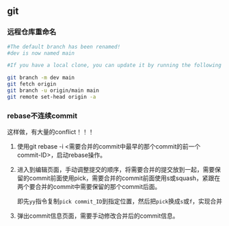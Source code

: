 ## git

### 远程仓库重命名

```bash
#The default branch has been renamed!
#dev is now named main

#If you have a local clone, you can update it by running the following commands.

git branch -m dev main
git fetch origin
git branch -u origin/main main
git remote set-head origin -a
```

### rebase不连续commit

这样做，有大量的conflict！！！

1. 使用git rebase -i <需要合并的commit中最早的那个commit的前一个commit-ID>，启动rebase操作。

2. 进入到编辑页面，手动调整提交的顺序，将需要合并的提交放到一起，需要保留的commit前面使用pick，需要合并的commit前面使用s或squash，紧跟在两个要合并的commit中需要保留的那个commit后面。

   即先`yy`指令复制`pick commit_ID`到指定位置，然后把`pick`换成`s`或`f`，实现合并

3. 弹出commit信息页面，需要手动修改合并后的commit信息。
